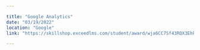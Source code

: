 ```yaml
---

title: "Google Analytics"
date: "03/19/2022"
location: "Google"
link: "https://skillshop.exceedlms.com/student/award/wja6CC7Sf43RQX3EhkJHGfBi"

---
```

